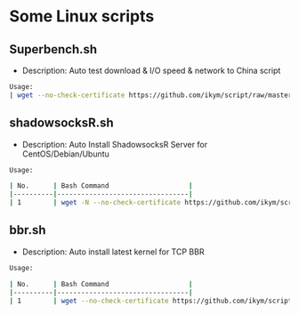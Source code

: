 # Some Linux scripts

## Superbench.sh
- Description: Auto test download & I/O speed & network to China script

```bash
Usage:
| wget --no-check-certificate https://github.com/ikym/script/raw/master/bench.sh && chmod +x bench.sh && ./bench.sh       |
```

## shadowsocksR.sh
- Description: Auto Install ShadowsocksR Server for CentOS/Debian/Ubuntu

```bash
Usage:

| No.      | Bash Command                    |
|----------|---------------------------------|
| 1        | wget -N --no-check-certificate https://github.com/ikym/script/raw/master/shadowsocksR.sh && chmod +x shadowsocksR.sh && bash shadowsocksR.sh       |
```

## bbr.sh
- Description: Auto install latest kernel for TCP BBR

```bash
Usage:

| No.      | Bash Command                    |
|----------|---------------------------------|
| 1        | wget --no-check-certificate https://github.com/ikym/script/raw/master/bbr.sh && chmod +x bbr.sh && ./bbr.sh       |
```
